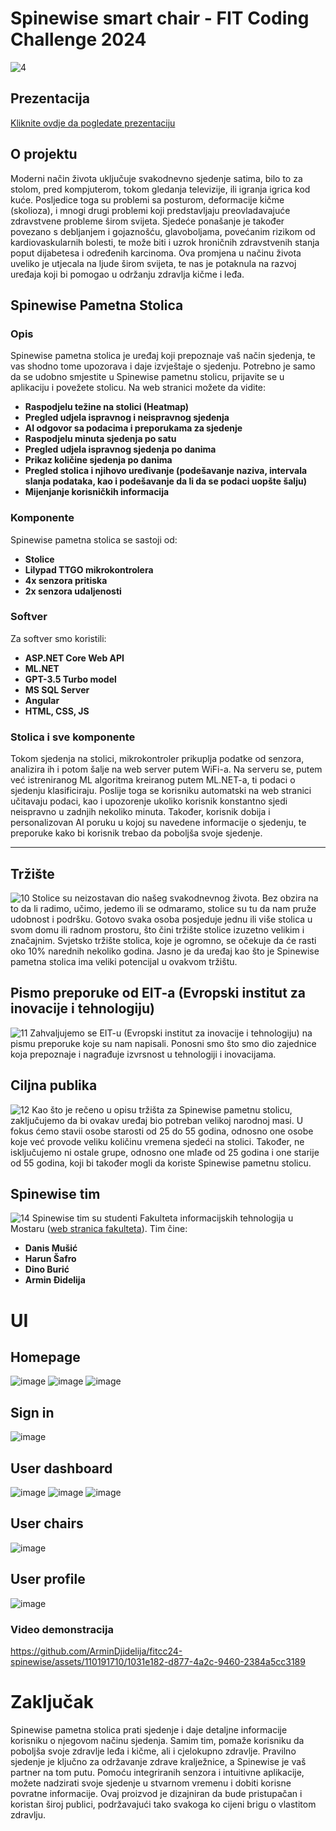 # Spinewise smart chair - FIT Coding Challenge 2024
 ![4](https://github.com/ArminDjidelija/fitcc24-spinewise/assets/110191710/d64ccbef-1b92-4216-9100-e373ac3cdc5b)

## Prezentacija
[Kliknite ovdje da pogledate prezentaciju](https://bit.ly/spinewise-fitcc-prezentacija)

## O projektu

Moderni način života uključuje svakodnevno sjedenje satima, bilo to za stolom, pred kompjuterom, tokom gledanja televizije, ili igranja igrica kod kuće. Posljedice toga su problemi sa posturom, deformacije kičme (skolioza), i mnogi drugi problemi koji predstavljaju preovladavajuće zdravstvene probleme širom svijeta. Sjedeće ponašanje je također povezano s debljanjem i gojaznošću, glavoboljama, povećanim rizikom od kardiovaskularnih bolesti, te može biti i uzrok hroničnih zdravstvenih stanja poput dijabetesa i određenih karcinoma. Ova promjena u načinu života uveliko je utjecala na ljude širom svijeta, te nas je potaknula na razvoj uređaja koji bi pomogao u održanju zdravlja kičme i leđa.

## Spinewise Pametna Stolica

### Opis
Spinewise pametna stolica je uređaj koji prepoznaje vaš način sjedenja, te vas shodno tome upozorava i daje izvještaje o sjedenju. Potrebno je samo da se udobno smjestite u Spinewise pametnu stolicu, prijavite se u aplikaciju i povežete stolicu. Na web stranici možete da vidite:

- **Raspodjelu težine na stolici (Heatmap)**
- **Pregled udjela ispravnog i neispravnog sjedenja**
- **AI odgovor sa podacima i preporukama za sjedenje**
- **Raspodjelu minuta sjedenja po satu**
- **Pregled udjela ispravnog sjedenja po danima**
- **Prikaz količine sjedenja po danima**
- **Pregled stolica i njihovo uređivanje (podešavanje naziva, intervala slanja podataka, kao i podešavanje da li da se podaci uopšte šalju)**
- **Mijenjanje korisničkih informacija**

### Komponente
Spinewise pametna stolica se sastoji od:
- **Stolice**
- **Lilypad TTGO mikrokontrolera**
- **4x senzora pritiska**
- **2x senzora udaljenosti**

### Softver
Za softver smo koristili: 
- **ASP.NET Core Web API**
- **ML.NET**
- **GPT-3.5 Turbo model**
- **MS SQL Server**
- **Angular**
- **HTML, CSS, JS**


### Stolica i sve komponente
Tokom sjedenja na stolici, mikrokontroler prikuplja podatke od senzora, analizira ih i potom šalje na web server putem WiFi-a. Na serveru se, putem već istreniranog ML algoritma kreiranog putem ML.NET-a, ti podaci o sjedenju klasificiraju. Poslije toga se korisniku automatski na web stranici učitavaju podaci, kao i upozorenje ukoliko korisnik konstantno sjedi neispravno u zadnjih nekoliko minuta. Također, korisnik dobija i personalizovan AI poruku u kojoj su navedene informacije o sjedenju, te preporuke kako bi korisnik trebao da poboljša svoje sjedenje.

---

## Tržište
![10](https://github.com/ArminDjidelija/fitcc24-spinewise/assets/110191710/8c4f2ee6-5acd-480e-ae0c-7952d4a77f7b)
Stolice su neizostavan dio našeg svakodnevnog života. Bez obzira na to da li radimo, učimo, jedemo ili se odmaramo, stolice su tu da nam pruže udobnost i podršku. Gotovo svaka osoba posjeduje jednu ili više stolica u svom domu ili radnom prostoru, što čini tržište stolice izuzetno velikim i značajnim. Svjetsko tržište stolica, koje je ogromno, se očekuje da će rasti oko 10% narednih nekoliko godina. Jasno je da uređaj kao što je Spinewise pametna stolica ima veliki potencijal u ovakvom tržištu. 
## Pismo preporuke od EIT-a (Evropski institut za inovacije i tehnologiju)
![11](https://github.com/ArminDjidelija/fitcc24-spinewise/assets/110191710/6772ab7e-ddb5-456f-8798-eeca0d7869ef)
Zahvaljujemo se EIT-u (Evropski institut za inovacije i tehnologiju) na pismu preporuke koje su nam napisali. Ponosni smo što smo dio zajednice koja prepoznaje i nagrađuje izvrsnost u tehnologiji i inovacijama.
## Ciljna publika 
![12](https://github.com/ArminDjidelija/fitcc24-spinewise/assets/110191710/5182ed73-fb8c-4178-ace1-9b5a0e504906)
Kao što je rečeno u opisu tržišta za Spinewise pametnu stolicu, zaključujemo da bi ovakav uređaj bio potreban velikoj narodnoj masi. U fokus ćemo stavii osobe starosti od 25 do 55 godina, odnosno one osobe koje već provode veliku količinu vremena sjedeći na stolici. Također, ne isključujemo ni ostale grupe, odnosno one mlađe od 25 godina i one starije od 55 godina, koji bi također mogli da koriste Spinewise pametnu stolicu.  
## Spinewise tim
![14](https://github.com/ArminDjidelija/fitcc24-spinewise/assets/110191710/04b21102-f2b7-40a6-a177-3490deb231bd)
Spinewise tim su studenti Fakulteta informacijskih tehnologija u Mostaru ([web stranica fakulteta](https://fit.ba)). Tim čine:
- **Danis Mušić**
- **Harun Šafro**
- **Dino Burić**
- **Armin Đidelija**
# UI
## Homepage
![image](https://github.com/ArminDjidelija/fitcc24-spinewise/assets/110191710/2d93e71b-85d3-4f47-abd0-6403ef8ab84f)
![image](https://github.com/ArminDjidelija/fitcc24-spinewise/assets/110191710/919faa7b-24b0-43dc-903b-bb0429c7ca42)
![image](https://github.com/ArminDjidelija/fitcc24-spinewise/assets/110191710/4f103531-0197-453d-8d7f-797aee2599d7)
## Sign in
![image](https://github.com/ArminDjidelija/fitcc24-spinewise/assets/110191710/27d0f158-09d2-4e85-83ce-f11f2a698cdf)
## User dashboard
![image](https://github.com/ArminDjidelija/fitcc24-spinewise/assets/110191710/d494956f-4766-452e-9ee1-739481765f81)
![image](https://github.com/ArminDjidelija/fitcc24-spinewise/assets/110191710/09fc4972-cdab-4669-a013-b4fe786597e3)
![image](https://github.com/ArminDjidelija/fitcc24-spinewise/assets/110191710/75989ca4-ff87-4723-a312-1463508e8107)
## User chairs
![image](https://github.com/ArminDjidelija/fitcc24-spinewise/assets/110191710/80e244e0-4d23-4622-b139-394cf7b1055e)
## User profile
![image](https://github.com/ArminDjidelija/fitcc24-spinewise/assets/110191710/2adef965-6e49-47d4-b533-eebf3bf2141e)


### Video demonstracija
https://github.com/ArminDjidelija/fitcc24-spinewise/assets/110191710/1031e182-d877-4a2c-9460-2384a5cc3189

# Zaključak 
Spinewise pametna stolica prati sjedenje i daje detaljne informacije korisniku o njegovom načinu sjedenja. Samim tim, pomaže korisniku da poboljša svoje zdravlje leđa i kičme, ali i cjelokupno zdravlje. Pravilno sjedenje je ključno za održavanje zdrave kralježnice, a Spinewise je vaš partner na tom putu. Pomoću integriranih senzora i intuitivne aplikacije, možete nadzirati svoje sjedenje u stvarnom vremenu i dobiti korisne povratne informacije. Ovaj proizvod je dizajniran da bude pristupačan i koristan široj publici, podržavajući tako svakoga ko cijeni brigu o vlastitom zdravlju. 

